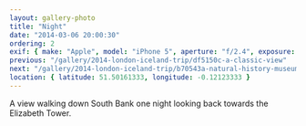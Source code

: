 ```yaml
---
layout: gallery-photo
title: "Night"
date: "2014-03-06 20:00:30"
ordering: 2
exif: { make: "Apple", model: "iPhone 5", aperture: "f/2.4", exposure: "1/15" }
previous: "/gallery/2014-london-iceland-trip/df5150c-a-classic-view"
next: "/gallery/2014-london-iceland-trip/b70543a-natural-history-museum"
location: { latitude: 51.50161333, longitude: -0.12123333 }
---
```


A view walking down South Bank one night looking back towards the Elizabeth Tower.
